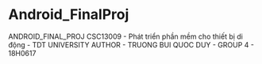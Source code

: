 # Android_FinalProj
ANDROID_FINAL_PROJ
CSC13009 - Phát triển phần mềm cho thiết bị di động - TDT UNIVERSITY
AUTHOR - TRUONG BUI QUOC DUY - GROUP 4 - 18H0617
